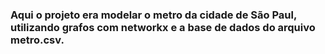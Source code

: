 ### Aqui o projeto era modelar o metro da cidade de São Paul, utilizando grafos com networkx e a base de dados do arquivo metro.csv.

